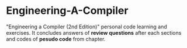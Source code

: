 # Engineering-A-Compiler
"Engineering a Compiler (2nd Edition)" personal code learning and exercises.
It  concludes answers of **review questions** after each sections and codes of **pesudo code** from chapter.

